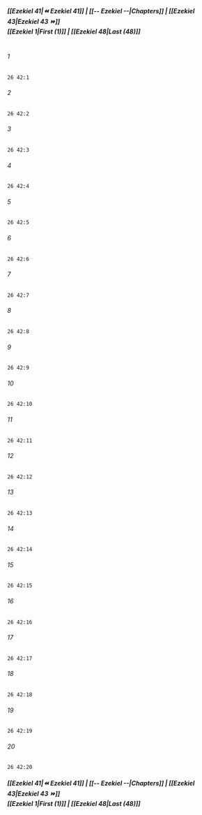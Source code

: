 
##### **[[Ezekiel 41|⏪ Ezekiel 41]] | [[-- Ezekiel --|Chapters]] | [[Ezekiel 43|Ezekiel 43 ⏩]]**<br>**[[Ezekiel 1|First (1)]] | [[Ezekiel 48|Last (48)]]**<br><br>

###### 1
``` verse
26 42:1
```
###### 2
``` verse
26 42:2
```
###### 3
``` verse
26 42:3
```
###### 4
``` verse
26 42:4
```
###### 5
``` verse
26 42:5
```
###### 6
``` verse
26 42:6
```
###### 7
``` verse
26 42:7
```
###### 8
``` verse
26 42:8
```
###### 9
``` verse
26 42:9
```
###### 10
``` verse
26 42:10
```
###### 11
``` verse
26 42:11
```
###### 12
``` verse
26 42:12
```
###### 13
``` verse
26 42:13
```
###### 14
``` verse
26 42:14
```
###### 15
``` verse
26 42:15
```
###### 16
``` verse
26 42:16
```
###### 17
``` verse
26 42:17
```
###### 18
``` verse
26 42:18
```
###### 19
``` verse
26 42:19
```
###### 20
``` verse
26 42:20
```

##### **[[Ezekiel 41|⏪ Ezekiel 41]] | [[-- Ezekiel --|Chapters]] | [[Ezekiel 43|Ezekiel 43 ⏩]]**<br>**[[Ezekiel 1|First (1)]] | [[Ezekiel 48|Last (48)]]**
